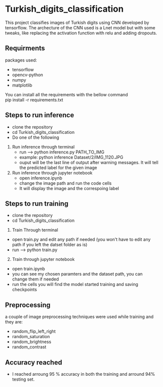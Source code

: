 # Turkish_digits_classification

This project classifies images of Turkish digits using CNN developed by tensorflow. The archecture of the CNN used is a Lnet model but with some tweaks, like replacing the activation function with relu and adding dropouts.

## Requirments
packages used:
* tensorflow
* opencv-python
* numpy
* matplotlib

You can install all the requirements with the bellow command   
pip install -r requirements.txt

## Steps to run inference
* clone the repository
* cd Turkish_digits_classification  
* Do one of the following   
1. Run inference through terminal
   * run --> python inference.py PATH_TO_IMG
   * example: python inference Dataset/2/IMG_1120.JPG
   * ouput will be the last line of output after warning messages. It will tell the predicted label for the given image   
2. Run inference through jupyter notebook
   * open inference.ipynb 
   * change the image path and run the code cells 
   * It will display the image and the correspoing label
   

## Steps to run training
* clone the repository
* cd Turkish_digits_classification
1. Train Through terminal 
* open train.py and edit any path if needed (you won't have to edit any path if you left the datset folder as is)
* run --> python train.py
2. Train through jupyter notebook
* open train.ipynb
* you can see my chosen paramters and the dataset path, you can change them if needed
* run the cells you will find the model started training and saving checkpoints


## Preprocessing
a couple of image preprocessing techniques were used while training and they are:
* random_flip_left_right
* random_saturation
* random_brightness
* random_contrast


## Accuracy reached 
* I reached arroung 95 % accuracy in both the training and arround 94% testing set.

